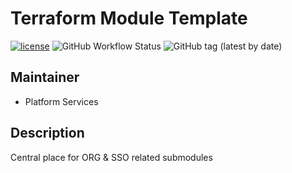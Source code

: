 # Terraform Module Template

[![license](https://img.shields.io/badge/License-Apache%202.0-blue.svg)](https://opensource.org/licenses/Apache-2.0) ![GitHub Workflow Status](https://img.shields.io/github/workflow/status/ohpensource/terraform-aws-ohp-org-sso/continuous-delivery) ![GitHub tag (latest by date)](https://img.shields.io/github/v/tag/ohpensource/terraform-aws-ohp-org-sso)

## Maintainer

* Platform Services

## Description

Central place for ORG & SSO related submodules